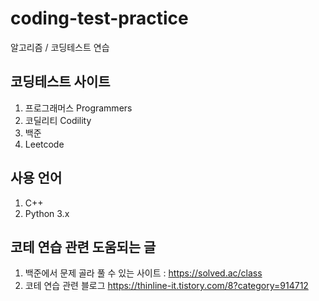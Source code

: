 # coding-test-practice
알고리즘 / 코딩테스트 연습

## 코딩테스트 사이트
1) 프로그래머스 Programmers
2) 코딜리티 Codility
3) 백준 
4) Leetcode

## 사용 언어
1) C++
2) Python 3.x

## 코테 연습 관련 도움되는 글
1) 백준에서 문제 골라 풀 수 있는 사이트 : https://solved.ac/class
2) 코테 연습 관련 블로그
https://thinline-it.tistory.com/8?category=914712
